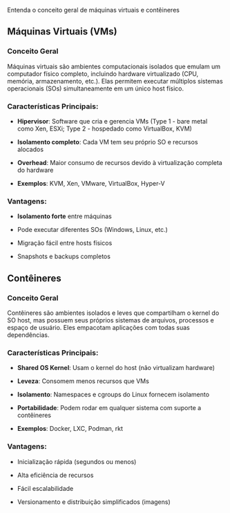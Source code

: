 
Entenda o conceito geral de máquinas virtuais e contêineres

## Máquinas Virtuais (VMs)

### Conceito Geral

Máquinas virtuais são ambientes computacionais isolados que emulam um computador físico completo, incluindo hardware virtualizado (CPU, memória, armazenamento, etc.). Elas permitem executar múltiplos sistemas operacionais (SOs) simultaneamente em um único host físico.

### Características Principais:

- **Hipervisor**: Software que cria e gerencia VMs (Type 1 - bare metal como Xen, ESXi; Type 2 - hospedado como VirtualBox, KVM)
    
- **Isolamento completo**: Cada VM tem seu próprio SO e recursos alocados
    
- **Overhead**: Maior consumo de recursos devido à virtualização completa do hardware
    
- **Exemplos**: KVM, Xen, VMware, VirtualBox, Hyper-V
    

### Vantagens:

- **Isolamento forte** entre máquinas
    
- Pode executar diferentes SOs (Windows, Linux, etc.)
    
- Migração fácil entre hosts físicos
    
- Snapshots e backups completos


## Contêineres

### Conceito Geral

Contêineres são ambientes isolados e leves que compartilham o kernel do SO host, mas possuem seus próprios sistemas de arquivos, processos e espaço de usuário. Eles empacotam aplicações com todas suas dependências.

### Características Principais:

- **Shared OS Kernel**: Usam o kernel do host (não virtualizam hardware)
    
- **Leveza**: Consomem menos recursos que VMs
    
- **Isolamento**: Namespaces e cgroups do Linux fornecem isolamento
    
- **Portabilidade**: Podem rodar em qualquer sistema com suporte a contêineres
    
- **Exemplos**: Docker, LXC, Podman, rkt
    

### Vantagens:

- Inicialização rápida (segundos ou menos)
    
- Alta eficiência de recursos
    
- Fácil escalabilidade
    
- Versionamento e distribuição simplificados (imagens)